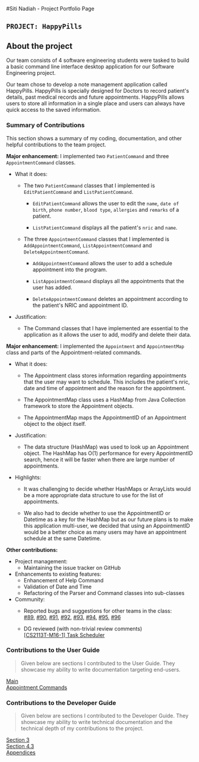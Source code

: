 #Siti Nadiah - Project Portfolio Page

## `PROJECT: HappyPills`

## About the project
Our team consists of 4 software engineering students were tasked to build a basic command line interface desktop 
application for our Software Engineering project.

Our team chose to develop a note management application called HappyPills. HappyPills is specially designed for 
Doctors to record patient's details, past medical records and future appointments. HappyPills allows users
to store all information in a single place and users can always have quick access to the saved information.

### Summary of Contributions
This section shows a summary of my coding, documentation, and other helpful contributions to the team project.

**Major enhancement:** I implemented two `PatientCommand` and three `AppointmentCommand` classes.

+ What it does:

    - The two `PatientCommand` classes that I implemented is `EditPatientCommand` and `ListPatientCommand`. 
    
        - `EditPatientCommand` allows the user to edit the `name`, `date of birth`, `phone number`, `blood type`, `allergies` and `remarks` of a patient.
        
        - `ListPatientCommand` displays all the patient's `nric` and `name`.
        
    - The three `AppointmentCommand` classes that I implemented is `AddAppointmentCommand`, `ListAppointmentCommand` and 
    `DeleteAppointmentCommand`.
    
        - `AddAppointmentCommand` allows the user to add a schedule appointment into the program.
        
        - `ListAppointmentCommand` displays all the appointments that the user has added.
        
        - `DeleteAppointmentCommand` deletes an appointment according to the patient's NRIC and appointment ID. 
        
+ Justification:

    - The Command classes that I have implemented are essential to the application as it allows the user to 
    add, modify and delete their data. 
    
**Major enhancement:** I implemented the `Appointment` and `AppointmentMap` class and parts of the Appointment-related commands.

+ What it does:
    
    - The Appointment class stores information regarding appointments that the user may want to schedule. This includes 
    the patient's nric, date and time of appointment and the reason for the appointment. 
        
    - The AppointmentMap class uses a HashMap from Java Collection framework to store the Appointment objects. 
        
    - The AppointmentMap maps the AppointmentID of an Appointment object to the object itself.   
        
+ Justification: 
    
    - The data structure (HashMap) was used to look up an Appointment object. The HashMap has O(1) performance for every AppointmentID 
        search, hence it will be faster when there are large number of appointments.
        
+ Highlights: 

    - It was challenging to decide whether HashMaps or ArrayLists would be a more appropriate data structure to use for 
    the list of appointments. 
    
    - We also had to decide whether to use the AppointmentID or Datetime as a key for the HashMap but as our future plans is to 
    make this application multi-user, we decided that using an AppointmentID would be a better choice as many users may have an 
    appointment schedule at the same Datetime.

**Other contributions:**
- Project management:
    + Maintaining the issue tracker on GitHub
- Enhancements to existing features:
    + Enhancement of Help Command
    + Validation of Date and Time
    + Refactoring of the Parser and Command classes into sub-classes
- Community:
    + Reported bugs and suggestions for other teams in the class:  
    [#89](https://github.com/AY1920S2-CS2113-T15-4/tp/issues/89),
    [#90](https://github.com/AY1920S2-CS2113-T15-4/tp/issues/90), 
    [#91](https://github.com/AY1920S2-CS2113-T15-4/tp/issues/91),
    [#92](https://github.com/AY1920S2-CS2113-T15-4/tp/issues/92),
    [#93](https://github.com/AY1920S2-CS2113-T15-4/tp/issues/93),
    [#94](https://github.com/AY1920S2-CS2113-T15-4/tp/issues/94),
    [#95](https://github.com/AY1920S2-CS2113-T15-4/tp/issues/95),
    [#96](https://github.com/AY1920S2-CS2113-T15-4/tp/issues/96)
  
    + DG reviewed (with non-trivial review comments)  
    [[CS2113T-M16-1] Task Scheduler](https://github.com/nus-cs2113-AY1920S2/tp/pull/7)
    
### Contributions to the User Guide
> Given below are sections I contributed to the User Guide. 
> They showcase my ability to write documentation targeting end-users.

[Main](https://github.com/AY1920S2-CS2113T-T12-2/tp/blob/master/docs/UserGuide.md)  
[Appointment Commands](https://github.com/AY1920S2-CS2113T-T12-2/tp/blob/master/docs/UserGuide.md#34-appointment-scheduling-commands)

### Contributions to the Developer Guide
> Given below are sections I contributed to the Developer Guide. 
> They showcase my ability to write technical documentation and the technical depth of my contributions to the project.

[Section 3](https://ay1920s2-cs2113t-t12-2.github.io/tp/DeveloperGuide.html#3-design)  
[Section 4.3](https://github.com/AY1920S2-CS2113T-T12-2/tp/blob/master/docs/DeveloperGuide.md#43-appointment-scheduling-feature)  
[Appendices](https://github.com/AY1920S2-CS2113T-T12-2/tp/blob/master/docs/DeveloperGuide.md#43-user-prompting)  